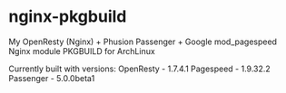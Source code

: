 nginx-pkgbuild
==============

My OpenResty (Nginx) + Phusion Passenger + Google mod_pagespeed Nginx module PKGBUILD for ArchLinux

Currently built with versions:
OpenResty - 1.7.4.1
Pagespeed - 1.9.32.2
Passenger - 5.0.0beta1
